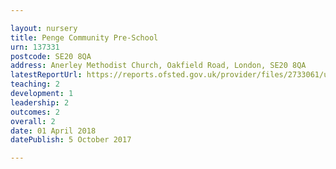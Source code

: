 ```yaml
---

layout: nursery
title: Penge Community Pre-School
urn: 137331
postcode: SE20 8QA
address: Anerley Methodist Church, Oakfield Road, London, SE20 8QA
latestReportUrl: https://reports.ofsted.gov.uk/provider/files/2733061/urn/137331.pdf
teaching: 2
development: 1
leadership: 2
outcomes: 2
overall: 2
date: 01 April 2018 
datePublish: 5 October 2017

---
```

